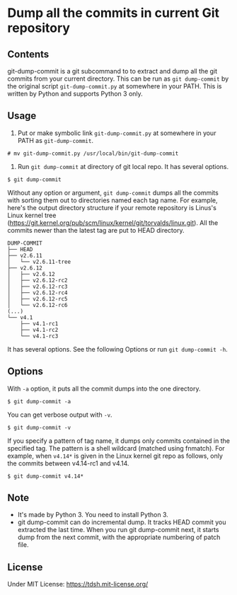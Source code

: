 Dump all the commits in current Git repository
================


Contents
----

git-dump-commit is a git subcommand to to extract and dump all the git commits from your current directory. This can be run as `git dump-commit` by the original script `git-dump-commit.py` at somewhere in your PATH. This is written by Python and supports Python 3 only.

Usage
-----

1. Put or make symbolic link `git-dump-commit.py` at somewhere in your PATH as `git-dump-commit`.

  ```shell
  # mv git-dump-commit.py /usr/local/bin/git-dump-commit
  ```

1. Run `git dump-commit` at directory of git local repo. It has several options.

  ```shell
  $ git dump-commit
  ```

Without any option or argument, `git dump-commit` dumps all the commits with sorting them out to directories named each tag name. For example, here's the output directory structure if your remote repository is Linus's Linux kernel tree (https://git.kernel.org/pub/scm/linux/kernel/git/torvalds/linux.git). All the commits newer than the latest tag are put to HEAD directory.

    DUMP-COMMIT
    ├── HEAD
    ├── v2.6.11
    │   └── v2.6.11-tree
    ├── v2.6.12
    │   ├── v2.6.12
    │   ├── v2.6.12-rc2
    │   ├── v2.6.12-rc3
    │   ├── v2.6.12-rc4
    │   ├── v2.6.12-rc5
    │   └── v2.6.12-rc6
    (...)
    └── v4.1
        ├── v4.1-rc1
        ├── v4.1-rc2
        └── v4.1-rc3

It has several options. See the following Options or run `git dump-commit -h`.

Options
-------

With `-a` option, it puts all the commit dumps into the one directory.

  ```shell
  $ git dump-commit -a
  ```

You can get verbose output with `-v`.

  ```shell
  $ git dump-commit -v
  ```

If you specify a pattern of tag name, it dumps only commits contained in the specified tag.
The pattern is a shell wildcard (matched using fnmatch). For example, when `v4.14*` is given in the Linux kernel git repo as follows, only the commits between v4.14-rc1 and v4.14.

  ```shell
  $ git dump-commit v4.14*
  ```

Note
----

* It's made by Python 3. You need to install Python 3.
* git dump-commit can do incremental dump. It tracks HEAD commit you extracted the last time. When you run git dump-commit next, it starts dump from the next commit, with the appropriate numbering of patch file.

License
----

Under MIT License: https://tdsh.mit-license.org/
